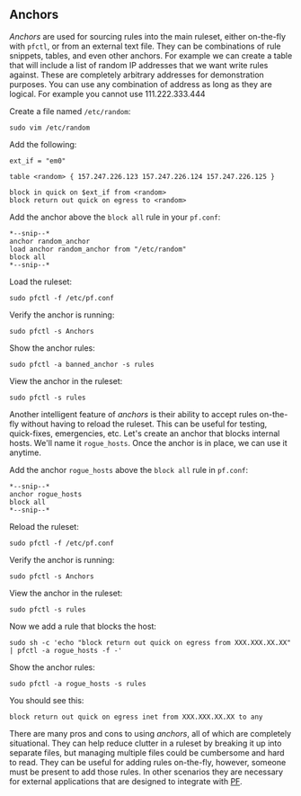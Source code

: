 ## Anchors

*Anchors* are used for sourcing rules into the main ruleset, either on-the-fly with `pfctl`, or from an external text file. They can be combinations of rule snippets, tables, and even other anchors. For example we can create a table that will include a list of random IP addresses that we want write rules against. These are completely arbitrary addresses for demonstration purposes. You can use any combination of address as long as they are logical. For example you cannot use 111.222.333.444

Create a file named `/etc/random`:
```command
sudo vim /etc/random
```

Add the following:
```
ext_if = "em0"

table <random> { 157.247.226.123 157.247.226.124 157.247.226.125 }

block in quick on $ext_if from <random> 
block return out quick on egress to <random>
```

Add the anchor above the `block all` rule in your `pf.conf`:
```
*--snip--*
anchor random_anchor
load anchor random_anchor from "/etc/random"
block all
*--snip--*
```

Load the ruleset:
```command
sudo pfctl -f /etc/pf.conf
```

Verify the anchor is running:
```command
sudo pfctl -s Anchors
```

Show the anchor rules:
```command
sudo pfctl -a banned_anchor -s rules
```

View the anchor in the ruleset:
```command
sudo pfctl -s rules
```

Another intelligent feature of *anchors* is their ability to accept rules on-the-fly without having to reload the ruleset. This can be useful for testing, quick-fixes, emergencies, etc. Let's create an anchor that blocks internal hosts. We'll name it `rogue_hosts`. Once the anchor is in place, we can use it anytime. 

Add the anchor `rogue_hosts` above the `block all` rule in `pf.conf`:
```
*--snip--*
anchor rogue_hosts
block all
*--snip--*
```

Reload the ruleset:
```command
sudo pfctl -f /etc/pf.conf
```

Verify the anchor is running:
```command
sudo pfctl -s Anchors
```

View the anchor in the ruleset:
```command
sudo pfctl -s rules
```

Now we add a rule that blocks the host:
```command
sudo sh -c 'echo "block return out quick on egress from XXX.XXX.XX.XX" | pfctl -a rogue_hosts -f -'
```

Show the anchor rules:
```command
sudo pfctl -a rogue_hosts -s rules
```

You should see this:
```
block return out quick on egress inet from XXX.XXX.XX.XX to any
```

There are many pros and cons to using *anchors*, all of which are completely situational. They can help reduce clutter in a ruleset by breaking it up into separate files, but managing multiple files could be cumbersome and hard to read. They can be useful for adding rules on-the-fly, however, someone must be present to add those rules. In other scenarios they are necessary for external applications that are designed to integrate with [PF](https://www.freebsd.org/cgi/man.cgi?query=pf&apropos=0&sektion=0&manpath=FreeBSD+12.0-RELEASE+and+Ports&arch=default&format=html).




